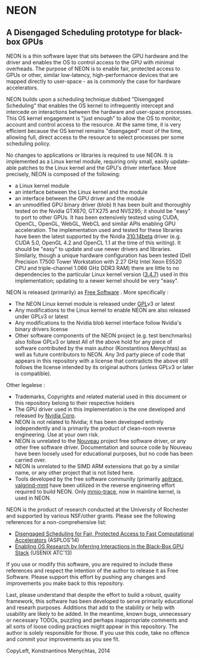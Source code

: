 NEON
==============
A Disengaged Scheduling prototype for black-box GPUs
--------------

NEON is a thin software layer that sits between the GPU hardware and
the driver and enables the OS to control access to the GPU with minimal
overheads. The purpose of NEON is to enable fair, protected access to GPUs
or other, similar low-latency, high-performance devices that are mapped
directly to user-space - as is commonly the case for hardware accelerators.

NEON builds upon a scheduling technique dubbed "Disengaged Scheduling"
that enables the OS kernel to infrequently intercept and intercede on
interactions between the hardware and user-space processes. This OS kernel
engagement is "just enough" to allow the OS to monitor, account and control
access to the resource. At the same time, it is very efficient because the
OS kernel remains "disengaged" most of the time, allowing full, direct
access to the resource to select processes per some scheduling policy.

No changes to applications or libraries is required to use NEON.
It is implemented as a Linux kernel module, requiring only small, easily
update-able patches to the Linux kernel and the GPU's driver interface.
More precisely, NEON is composed of the following:
- a Linux kernel module
- an interface between the Linux kernel and the module
- an interface between the GPU driver and the module
- an unmodified GPU binary driver (blob)
It has been built and thoroughly tested on the Nvidia GTX670, GTX275 and
NVS295; it should be "easy" to port to other GPUs. It has been extensively
testesd using CUDA, OpenCL, OpenGL, WebGL, WebCL and similar APIs enabling
GPU acceleration. The implementation used and tested for these libraries
have been the latest supported by the Nvidia
[310.14beta](http://www.nvidia.com/download/driverResults.aspx/50101)
driver (e.g. CUDA 5.0, OpenGL 4.2 and OpenCL 1.1 at the time of this
writing). It should be "easy" to update and use newer drivers and libraries.
Similarly, though a unique hardware configuration has been tested
(Dell Precision T7500 Tower Workstation with 2.27 GHz Intel Xeon E5520
CPU and triple-channel 1.066 GHz DDR3 RAM)
there are little to no dependencies to the particular Linux kernel version
([3.4.7](http://ftp.kernel.org/pub/linux/kernel/v3.x/linux-3.4.7.tar.xz))
used in this implementation; updating to a newer kernel should be very
"easy".

NEON is released (primarily) as
[Free Software](http://www.fsf.org)
. More specifically :
- The NEON Linux kernel module is released under
[GPL](http://www.gnu.org/licenses/gpl.html)v3 or latest
- Any modifications to the Linux kernel to enable NEON are also released
under GPLv3 or latest
- Any modifications to the Nvidia blob kernel interface follow Nvidia's
binary drivers license
- Other software components of the NEON project (e.g. test benchmarks)
also follow GPLv3 or latest
All of the above hold for any piece of software contributed by the main
author (Konstantinos Menychtas) as well as future contributors to NEON.
Any 3rd party piece of code that appears in this repository with a license
that contradicts the above still follows the license intended by its
original authors (unless GPLv3 or later is compatible).

Other legalese :
- Trademarks, Copyrights and related material used in this document or this
repository belong to their respective holders
- The GPU driver used in this implementation is the one developed and released
by [Nvidia Corp](http://www.nvidia.com).
- NEON is not related to Nvidia; it has been developed entirely independently
and is primarily the product of clean-room reverse engineering.
Use at your own risk.
- NEON is unrelated to the [Nouveau](http://nouveau.freedesktop.org/wiki/)
project free software driver, or any other free software driver.
Documentation and source code by Nouveau have been loosely used for educational
purposes, but no code has been carried over.
- NEON is unrelated to the SIMD ARM extensions that go by a similar name,
or any other project that is not listed here.
- Tools developed by the free software community (primarily
[apitrace](https://github.com/apitrace/apitrace),
[valgrind-mmt](http://nouveau.freedesktop.org/wiki/Development/)
have been utilized in the reverse engineering effort required
to build NEON. Only
[mmio-trace](https://www.kernel.org/doc/Documentation/trace/mmiotrace.txt),
now in mainline kernel, is used in NEON.

NEON is the product of research conducted at the University of Rochester
and supported by various NSF/other grants.
Please see the following references for a non-comprehensive list:

- [Disengaged Scheduling for Fair, Protected Access to Fast Computational
Accelerators](http://www.cs.rochester.edu/~kmenycht/papers/asplos14-menychtas.pdf)
(ASPLOS'14)
- [Enabling OS Research by Inferring Interactions in the Black-Box
GPU Stack](http://www.cs.rochester.edu/~kmenycht/papers/atc13-menychtas.pdf)
(USENIX ATC'13)

If you use or modify this software, you are required to include these
references and respect the intention of the author to release it as
Free Software. Please support this effort by pushing any changes and
improvements you make back to this repository.

Last, please understand that despite the effort to build a robust, quality
framework, this software has been developed to serve primarily educational
and researh purposes. Additions that add to the stability or help with
usability are likely to be added. In the meantime, known bugs, unnecessary
or necessary TODOs, puzzling and perhaps inapprropriate comments and all
sorts of loose coding practices might appear in this repository.
The author is solely responsible for those. If you use this code,
take no offence and commit your improvements as you see fit.

CopyLeft, Konstnantinos Menychtas, 2014
